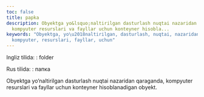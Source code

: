 ```yaml
---
toc: false
title: papka
description: Obyektga yo&lsquo;naltirilgan dasturlash nuqtai nazaridan qaraganda,
  kompyuter resurslari va fayllar uchun konteyner hisobla...
keywords: "Obyektga, yo\u2018naltirilgan, dasturlash, nuqtai, nazaridan, qaraganda,
  kompyuter, resurslari, fayllar, uchun"
---
```


Ingliz tilida:
:   folder

Rus tilida:
:   папка

Obyektga yo‘naltirilgan dasturlash nuqtai nazaridan qaraganda, kompyuter resurslari va fayllar uchun konteyner hisoblanadigan obyekt.